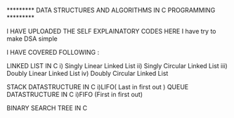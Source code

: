********* DATA STRUCTURES AND ALGORITHMS IN C PROGRAMMING *********

I HAVE UPLOADED THE SELF EXPLAINATORY CODES HERE I have try to make DSA simple

I HAVE COVERED FOLLOWING :

LINKED LIST IN C 
i) Singly Linear Linked List 
ii) Singly Circular Linked List 
iii) Doubly Linear Linked List 
iv) Doubly Circular Linked List

STACK DATASTRUCTURE IN C 
i)LIFO( Last in first out )
QUEUE DATASTRUCTURE IN C 
i)FIFO (First in first out)

BINARY SEARCH TREE IN C
